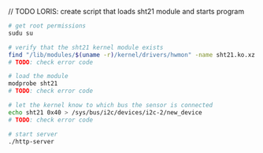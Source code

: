 // TODO LORIS: create script that loads sht21 module and starts program

```sh
# get root permissions
sudu su

# verify that the sht21 kernel module exists
find "/lib/modules/$(uname -r)/kernel/drivers/hwmon" -name sht21.ko.xz
# TODO: check error code

# load the module
modprobe sht21
# TODO: check error code

# let the kernel know to which bus the sensor is connected
echo sht21 0x40 > /sys/bus/i2c/devices/i2c-2/new_device
# TODO: check error code

# start server
./http-server
```
